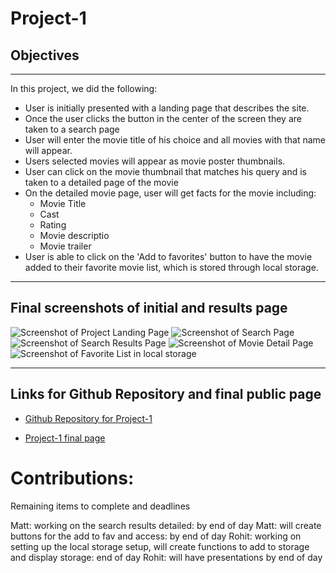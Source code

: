 # Project-1

## Objectives

-----
In this project, we did the following:

- User is initially presented with a landing page that describes the site.
- Once the user clicks the button in the center of the screen they are taken to a search page
- User will enter the movie title of his choice and all movies with that name will appear.
- Users selected movies will appear as movie poster thumbnails.
- User can click on the movie thumbnail that matches his query and is taken to a detailed page of the movie
- On the detailed movie page, user will get facts for the movie including:
    - Movie Title
    - Cast
    - Rating
    - Movie descriptio
    - Movie trailer
- User is able to click on the 'Add to favorites' button to have the movie added to their favorite movie    list, which is stored through local storage.
-----

## Final screenshots of initial and results page

![Screenshot of Project Landing Page](./assets/images/)
![Screenshot of Search Page](./assets/images/)
![Screenshot of Search Results Page](./assets/images/)
![Screenshot of Movie Detail Page](./assets/images/)
![Screenshot of Favorite List in local storage](./assets/images/)

-----
## Links for Github Repository and final public page

- [Github Repository for Project-1](https://github.com/ksjefferies/project-1)

- [Project-1 final page](https://ksjefferies.github.io/project-1/)

# Contributions:

Remaining items to complete and deadlines

Matt: working on the search results detailed: by end of day
Matt: will create buttons for the add to fav and access: by end of day
Rohit: working on setting up the local storage setup, will create functions to add to storage and display storage: end of day
Rohit: will have presentations by end of day

